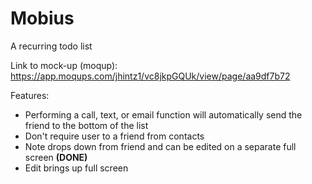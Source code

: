 # Mobius
A recurring todo list 

Link to mock-up (moqup): https://app.moqups.com/jhintz1/vc8jkpGQUk/view/page/aa9df7b72

Features:
* Performing a call, text, or email function will automatically send the friend to the bottom of the list
* Don't require user to a friend from contacts
* Note drops down from friend and can be edited on a separate full screen **(DONE)**
* Edit brings up full screen
